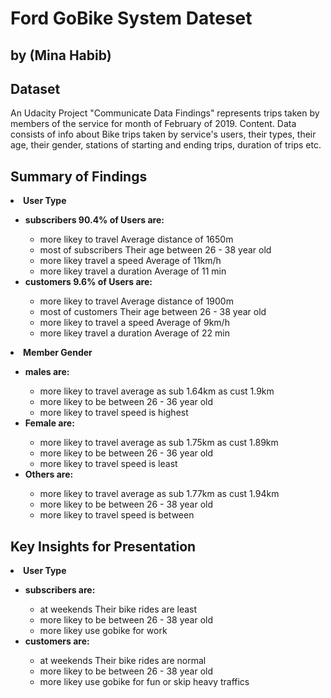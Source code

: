 # Ford GoBike System Dateset
## by (Mina Habib)


## Dataset

An Udacity Project "Communicate Data Findings" represents trips taken by members of the service for month of February of 2019.
Content.
Data consists of info about Bike trips taken by service's users, their types, their age, their gender, stations of starting and ending trips, duration of trips etc.


## Summary of Findings

   <li><strong>User Type</strong></li>
       <ul>
           <li><strong>subscribers 90.4% of Users are:</strong></li>
               <ul>
                   <li>more likey to travel Average distance of 1650m</li>
                   <li>most of subscribers Their age between 26 - 38 year old</li>
                   <li>more likey travel a speed Average of 11km/h</li>
                   <li>more likey travel a duration Average of 11 min</li>
               </ul>
           <li><strong>customers 9.6% of Users are:</strong></li>
                <ul>
                   <li>more likey to travel Average distance of 1900m</li>
                   <li>most of customers Their age  between 26 - 38 year old</li>
                   <li>more likey to travel a speed Average of 9km/h</li>
                   <li>more likey travel a duration Average of 22 min</li>
               </ul>
       </ul>

   <li><strong>Member Gender</strong></li>
       <ul>
           <li><strong>males are:</strong></li>
                <ul>
                    <li>more likey to travel average as sub 1.64km as cust 1.9km</li>
                    <li>more likey to be between 26 - 36 year old</li>
                    <li>more likey to travel speed is highest</li>
                </ul>
           <li><strong>Female are:</strong></li>
                <ul>
                    <li>more likey to travel average as sub 1.75km as cust 1.89km</li>
                    <li>more likey to be between 26 - 36 year old</li>
                    <li>more likey to travel speed is least</li>
                </ul>
           <li><strong>Others are:</strong></li>
                <ul>
                    <li>more likey to travel average as sub 1.77km as cust 1.94km</li>
                    <li>more likey to be between 26 - 38 year old</li>
                    <li>more likey to travel speed is between </li>
                </ul>
        </ul>


## Key Insights for Presentation

   <li><strong>User Type</strong></li>
       <ul>
           <li><strong>subscribers are:</strong></li>
               <ul>
                   <li>at weekends Their bike rides are least</li>
                   <li>more likey to be between 26 - 38 year old</li>
                   <li>more likey use gobike for work </li>
               </ul>
           <li><strong>customers are:</strong></li>
                <ul>
                   <li>at weekends Their bike rides are normal</li>
                   <li>more likey to be between 26 - 38 year old</li>
                   <li>more likey use gobike for fun or skip heavy traffics</li>
               </ul>
       </ul>
